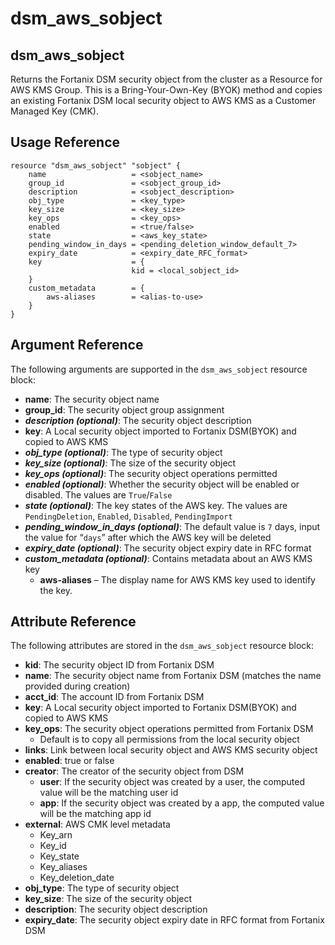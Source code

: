 # dsm\_aws\_sobject

## dsm\_aws\_sobject

Returns the Fortanix DSM security object from the cluster as a Resource for AWS KMS Group. This is a Bring-Your-Own-Key (BYOK) method and copies an existing Fortanix DSM local security object to AWS KMS as a Customer Managed Key (CMK).

## Usage Reference

```
resource "dsm_aws_sobject" "sobject" {
    name                   = <sobject_name>
    group_id               = <sobject_group_id>
    description            = <sobject_description>
    obj_type               = <key_type>
    key_size               = <key_size>
    key_ops                = <key_ops>
    enabled                = <true/false>
    state                  = <aws_key_state>
    pending_window_in_days = <pending_deletion_window_default_7>
    expiry_date            = <expiry_date_RFC_format>
    key                    = {
                           kid = <local_sobject_id> 
    } 
    custom_metadata        = {
        aws-aliases        = <alias-to-use>
    }
}
```

## Argument Reference

The following arguments are supported in the `dsm_aws_sobject` resource block:

* **name**: The security object name
* **group\_id**: The security object group assignment
* _**description (optional)**_: The security object description
* **key**: A Local security object imported to Fortanix DSM(BYOK) and copied to AWS KMS
* _**obj\_type (optional)**_: The type of security object
* _**key\_size (optional)**_: The size of the security object
* _**key\_ops (optional)**_: The security object operations permitted
* _**enabled (optional)**_: Whether the security object will be enabled or disabled. The values are `True`/`False`
* _**state (optional)**_: The key states of the AWS key. The values are `PendingDeletion`, `Enabled`, `Disabled`, `PendingImport`
* _**pending_window\_in\_days (optional)**_: The default value is `7` days, input the value for “`days`” after which the AWS key will be deleted 
* _**expiry\_date (optional)**_: The security object expiry date in RFC format
* _**custom\_metadata (optional)**_:  Contains metadata about an AWS KMS key
  *	**aws-aliases** – The display name for AWS KMS key used to identify the key.

## Attribute Reference

The following attributes are stored in the `dsm_aws_sobject` resource block:

* **kid**: The security object ID from Fortanix DSM
* **name**: The security object name from Fortanix DSM (matches the name provided during creation)
* **acct\_id**: The account ID from Fortanix DSM
* **key**: A Local security object imported to Fortanix DSM(BYOK) and copied to AWS KMS
* **key\_ops**: The security object operations permitted from Fortanix DSM
  * Default is to copy all permissions from the local security object
* **links**: Link between local security object and AWS KMS security object
* **enabled**: true or false
* **creator**: The creator of the security object from DSM
  * **user**: If the security object was created by a user, the computed value will be the matching user id
  * **app**: If the security object was created by a app, the computed value will be the matching app id
* **external**: AWS CMK level metadata 
  *	Key\_arn
  * Key\_id
  * Key\_state
  * Key\_aliases
  * Key\_deletion_date
* **obj\_type**: The type of security object 
* **key\_size**: The size of the security object
* **description**: The security object description
* **expiry\_date**: The security object expiry date in RFC format from Fortanix DSM

